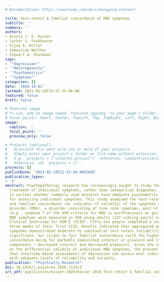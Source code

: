 ```yaml
---
# Documentation: https://wowchemy.com/docs/managing-content/

title: Test-retest & familial concordance of MDD symptoms
subtitle: ''
summary: ''
authors:
- Ariela J. E. Kaiser
- Carter J. Funkhouser
- Vijay A. Mittal
- Sebastian Walther
- Stewart A. Shankman
tags:
- '"Depression"'
- '"Heterogeneity"'
- '"Psychometrics"'
- '"Symptoms"'
categories: []
date: '2020-10-01'
lastmod: 2021-02-18T15:57:35-06:00
featured: false
draft: false

# Featured image
# To use, add an image named `featured.jpg/png` to your page's folder.
# Focal points: Smart, Center, TopLeft, Top, TopRight, Left, Right, BottomLeft, Bottom, BottomRight.
image:
  caption: ''
  focal_point: ''
  preview_only: false

# Projects (optional).
#   Associate this post with one or more of your projects.
#   Simply enter your project's folder or file name without extension.
#   E.g. `projects = ["internal-project"]` references `content/project/deep-learning/index.md`.
#   Otherwise, set `projects = []`.
projects: []
publishDate: '2021-02-18T21:57:34.888169Z'
publication_types:
- '2'
abstract: Psychopathology research has increasingly sought to study the etiology and
  treatment of individual symptoms, rather than categorical diagnoses. However, it
  is unclear whether commonly used measures have adequate psychometric properties
  for assessing individual symptoms. This study examined the test-retest reliability
  and familial concordance (an indicator of validity) of the symptoms of Major Depressive
  Disorder (MDD), a disorder consisting of nine core symptoms, most of which are aggregated
  (e.g., symptom 7 of the DSM criteria for MDD is worthlessness or guilt). Lifetime
  MDD symptoms were measured in 504 young adults (237 sibling pairs) using the Structured
  Clinical Interview for DSM-5 (SCID). Fifty-one people completed a second SCID within
  three weeks of their first SCID. Results indicated that aggregated and unaggregated
  symptoms demonstrated moderate to substantial test-retest reliability and generally
  significant, but slight to fair familial concordance (with the highest familial
  concordance being for markedly diminished interest or pleasure and its unaggregated
  components – decreased interest and decreased pleasure). Given the increasing focus
  on the differential validity of individual MDD symptoms, the present study suggests
  that interview-based assessments of depression can assess most individual symptoms
  with adequate levels of reliability and validity.
publication: '*Psychiatry Research*'
doi: 10.1016/j.psychres.2020.113313
url_pdf: publication/kaiser-2020/Kaiser 2020_Test-retest & familial concordance of MDD symptoms.pdf
---
```

